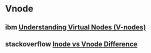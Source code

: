 # Vnode

## ibm [Understanding Virtual Nodes (V-nodes)](https://www.ibm.com/docs/en/aix/7.1?topic=overview-understanding-virtual-nodes-v-nodes)

## stackoverflow [Inode vs Vnode Difference](https://stackoverflow.com/questions/27345342/inode-vs-vnode-difference)

